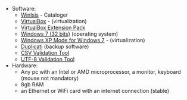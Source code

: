 * Software:
    - [WinIsis](http://modelo.bvsalud.org/download/winisis/winisis-Windows-1.5.3.exe) - Cataloger
    - [VirtualBox](https://www.virtualbox.org/) - (virtualization)
    - [VirtualBox Extension Pack](https://www.virtualbox.org/wiki/Downloads)
    - [Windows 7 (32 bits)](https://www.microsoft.com/es-es/software-download/windows7) (operating system)
    - [Windows XP Mode for Windows 7](https://www.microsoft.com/es-ar/download/details.aspx?id=8002)  - (virtualization)
    - [Duplicati](https://www.duplicati.com/) (backup software)
    - [CSV Validation Tool](https://github.com/digital-preservation/csv-validator)
    - [UTF-8 Validation Tool](https://github.com/digital-preservation/utf8-validator)
* Hardware:
    - Any pc with an Intel or AMD microprocessor, a monitor, keyboard (mouse not mandatory)
    - 8gb RAM
    - an Ethernet or WiFi card with an internet connection (stable)
    